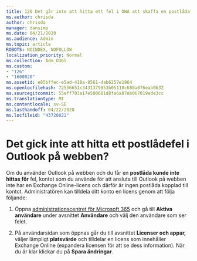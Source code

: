 ```yaml
---
title: 126 Det går inte att hitta ett fel i OWA att skaffa en postlåda?
ms.author: chrisda
author: chrisda
manager: dansimp
ms.date: 04/21/2020
ms.audience: Admin
ms.topic: article
ROBOTS: NOINDEX, NOFOLLOW
localization_priority: Normal
ms.collection: Adm_O365
ms.custom:
- "126"
- "1600020"
ms.assetid: e85bffec-e5ad-418a-8561-dab6257e1864
ms.openlocfilehash: 72556651c3431379953b05118c688a876eab0632
ms.sourcegitcommit: 55eff703a17e500681d8fa6a87eb067019ade3cc
ms.translationtype: MT
ms.contentlocale: sv-SE
ms.lasthandoff: 04/22/2020
ms.locfileid: "43720822"
---
```

# <a name="getting-a-mailbox-not-found-error-in-outlook-on-the-web"></a>Det gick inte att hitta ett postlådefel i Outlook på webben?

Om du använder Outlook på webben och du får en **postlåda kunde inte hittas för** fel, kontot som du använde för att ansluta till Outlook på webben inte har en Exchange Online-licens och därför är ingen postlåda kopplad till kontot. Administratören kan tilldela ditt konto en licens genom att följa följande:

1. Öppna [administrationscentret för Microsoft 365](https://portal.office.com/adminportal/home#/homepage) och gå till **Aktiva användare** under avsnittet **Användare** och välj den användare som ser felet.

2. På användarsidan som öppnas går du till avsnittet **Licenser och appar,** väljer lämpligt **platsvärde** och tilldelar en licens som innehåller Exchange Online (expandera licensen för att se dess information). När du är klar klickar du på **Spara ändringar**.

